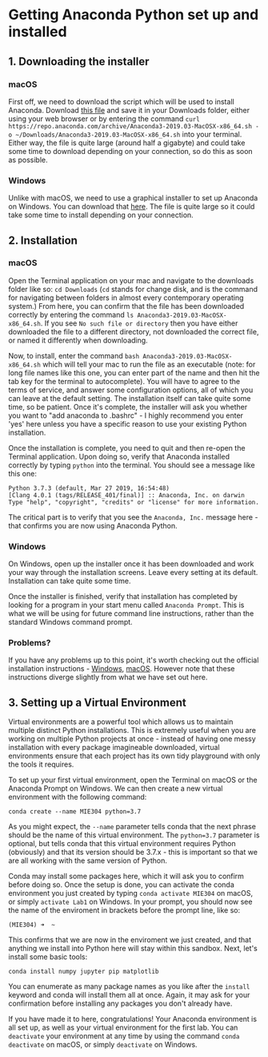 # Getting Anaconda Python set up and installed

## 1. Downloading the installer

### macOS
First off, we need to download the script which will be used to install Anaconda. Download [this file](https://repo.anaconda.com/archive/Anaconda3-2019.03-MacOSX-x86_64.sh) and save it in your Downloads folder, either using your web browser or by entering the command `curl https://repo.anaconda.com/archive/Anaconda3-2019.03-MacOSX-x86_64.sh -o ~/Downloads/Anaconda3-2019.03-MacOSX-x86_64.sh` into your terminal. Either way, the file is quite large (around half a gigabyte) and could take some time to download depending on your connection, so do this as soon as possible.

### Windows

Unlike with macOS, we need to use a graphical installer to set up Anaconda on Windows. You can download that [here](https://repo.anaconda.com/archive/Anaconda3-2019.03-Windows-x86_64.exe). The file is quite large so it could take some time to install depending on your connection.

## 2. Installation

### macOS

Open the Terminal application on your mac and navigate to the downloads folder like so: `cd Downloads` (`cd` stands for change disk, and is the command for navigating between folders in almost every contemporary operating system.) From here, you can confirm that the file has been downloaded correctly by entering the command `ls Anaconda3-2019.03-MacOSX-x86_64.sh`. If you see `No such file or directory` then you have either downloaded the file to a different directory, not downloaded the correct file, or named it differently when downloading.

Now, to install, enter the command `bash Anaconda3-2019.03-MacOSX-x86_64.sh` which will tell your mac to run the file as an executable (note: for long file names like this one, you can enter part of the name and then hit the tab key for the terminal to autocomplete). You will have to agree to the terms of service, and answer some configuration options, all of which you can leave at the default setting. The installation itself can take quite some time, so be patient. Once it's complete, the installer will ask you whether you want to "add anaconda to .bashrc" - I highly recommend you enter 'yes' here unless you have a specific reason to use your existing Python installation.

Once the installation is complete, you need to quit and then re-open the Terminal application. Upon doing so, verify that Anaconda installed correctly by typing `python` into the terminal. You should see a message like this one: 

```
Python 3.7.3 (default, Mar 27 2019, 16:54:48)
[Clang 4.0.1 (tags/RELEASE_401/final)] :: Anaconda, Inc. on darwin
Type "help", "copyright", "credits" or "license" for more information.
```

The critical part is to verify that you see the `Anaconda, Inc.` message here - that confirms you are now using Anaconda Python.

### Windows

On Windows, open up the installer once it has been downloaded and work your way through the installation screens. Leave every setting at its default. Installation can take quite some time.

Once the installer is finished, verify that installation has completed by looking for a program in your start menu called `Anaconda Prompt`. This is what we will be using for future command line instructions, rather than the standard Windows command prompt.

### Problems?

If you have any problems up to this point, it's worth checking out the official installation instructions - [Windows](https://docs.anaconda.com/anaconda/install/windows/), [macOS](https://docs.anaconda.com/anaconda/install/mac-os/). However note that these instructions diverge slightly from what we have set out here.

## 3. Setting up a Virtual Environment

Virtual environments are a powerful tool which allows us to maintain multiple distinct Python installations. This is extremely useful when you are working on multiple Python projects at once - instead of having one messy installation with every package imagineable downloaded, virtual environments ensure that each project has its own tidy playground with only the tools it requires.

To set up your first virtual environment, open the Terminal on macOS or the Anaconda Prompt on Windows. We can then create a new virtual environment with the following command: 

```conda create --name MIE304 python=3.7```

As you might expect, the `--name` parameter tells conda that the next phrase should be the name of this virtual environment. The `python=3.7` parameter is optional, but tells conda that this virtual environment requires Python (obviously) and that its version should be 3.7.x - this is important so that we are all working with the same version of Python.

Conda may install some packages here, which it will ask you to confirm before doing so. Once the setup is done, you can activate the conda environment you just created by typing `conda activate MIE304` on macOS, or simply `activate Lab1` on Windows. In your prompt, you should now see the name of the enviroment in brackets before the prompt line, like so:

```
(MIE304) ➜  ~
```

This confirms that we are now in the enviroment we just created, and that anything we install into Python here will stay within this sandbox. Next, let's install some basic tools:

`conda install numpy jupyter pip matplotlib`

You can enumerate as many package names as you like after the `install` keyword and conda will install them all at once. Again, it may ask for your confirmation before installing any packages you don't already have.

If you have made it to here, congratulations! Your Anaconda environment is all set up, as well as your virtual environment for the first lab. You can `deactivate` your environment at any time by using the command `conda deactivate` on macOS, or simply `deactivate` on Windows.
